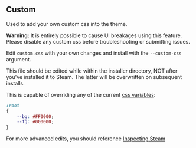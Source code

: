 ## Custom

Used to add your own custom css into the theme.

**Warning:** It is entirely possible to cause UI breakages using this feature. Please disable any custom css before troubleshooting or submitting issues.

Edit `custom.css` with your own changes and install with the `--custom-css` argument.

This file should be edited while within the installer directory, NOT after you've installed it to Steam. The latter will be overwritten on subsequent installs.

This is capable of overriding any of the current [css variables](/adwaita/variants/base/_root.css):

```css
:root
{
	--bg: #FF0000;
	--fg: #000000;
}
```

For more advanced edits, you should reference [Inspecting Steam](https://github.com/tkashkin/Adwaita-for-Steam/tree/master/adwaita#inspecting-steam)


